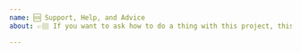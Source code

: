 ```yaml
---
name: 🆘 Support, Help, and Advice
about: 👉🏽 If you want to ask how to do a thing with this project, this is the place for you.

---
```


<!--
  If you arrived here because you think this project's documentation is unclear, insufficient, or wrong, please consider creating an issue for the documentation instead.
-->
